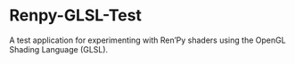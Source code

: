 # Renpy-GLSL-Test
A test application for experimenting with Ren’Py shaders using the OpenGL Shading Language (GLSL).
